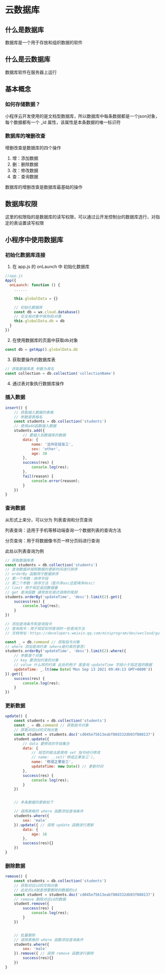 # 云数据库

## 什么是数据库
数据库是一个用于存放和组织数据的软件

## 什么是云数据库
数据库软件在服务器上运行

## 基本概念
### 如何存储数据？
小程序云开发使用的是文档型数据库，所以数据库中每条数据都是一个json对象，每个数据都有一个 _id 属性，该属性是本条数据的唯一标识符
### 数据库的增删改查
增删改查是数据库的四个操作

1. 增：添加数据
2. 删：删除数据
3. 改：修改数据
4. 查：查询数据

数据库的增删改查是数据库最基础的操作

## 数据库权限
这里的权限指的是数据库的读写权限，可以通过云开发控制台的数据库选行，对指定的表设置读写权限

## 小程序中使用数据库

### 初始化数据库连接
1. 在 app.js 的 onLaunch 中 初始化数据库
```js
//app.js
App({
  onLaunch: function () {
    ......

    this.globalData = {}

    // 初始化数据库
    const db = wx.cloud.database()
    // 在全局对象中保存db对象
    this.globalData.db = db
  }
})
```
2. 在使用数据库的页面中获取db对象
```js
const db = getApp().globalData.db
```
3. 获取要操作的数据库表
```js
// 获取数据库表 参数为表名
const collection = db.collection('collectionName')
```
4. 通过表对象执行数据库操作

### 插入数据
```js
insert() {
    // 获取插入数据的表格
    // 参数是表格名
    const students = db.collection('students')
    // 使用add函数插入数据
    students.add({
        // 要插入到数据库的数据
        data: {
            name: '法外狂徒张三',
            sex: 'other',
            age: 30
        },
        success(res) {
            console.log(res);
        },
        fail(reason) {
            console.error(reason);
        }
    })
}
```

### 查询数据

从形式上来分，可以分为 列表查询和分页查询

列表查询：适用于手机等移动端查询一个数据列表的查询方法

分页查询：用于将数据像书页一样分页码进行查询

此处以列表查询为例

```js
// 获取数据库表
const students = db.collection('students')
// 查询数据并按照数据的更新时间进行排序
// orderBy 函数用于数据排序
// 第一个参数：排序字段
// 第二个参数：排序方法（是升序asc还是降序desc）
// limit 用于规定返回数据量
// get 查询函数 通常放在链式调用的尾部
students.orderBy('updateTime', 'desc').limit(2).get({
    success(res) {
        console.log(res);
    }
})

// 添加查询条件和查询指令
// 查询指令：用于规定如何查询的一些查询方法
// 文档地址：https://developers.weixin.qq.com/miniprogram/dev/wxcloud/guide/database/query.html

const _ = db.command // 获取指令对象
// where 添加查询约束（where是约束的意思）
students.orderBy('updateTime', 'desc').limit(2).where({
    // 参数是个对象
    // key 要添加约束的对象
    // value 什么样的约束 此处的例子 是查询 updateTime 字段小于指定值的数据
    updateTime: _.lt(new Date('Mon Sep 13 2021 09:40:13 GMT+0800'))
}).get({
    success(res) {
        console.log(res);
    }
})
```

### 更新数据
```js
update() {
    const students = db.collection('students')
    const _ = db.command // 获取指令对象
    // 获取对应id的文档对象
    const student = students.doc('cd045e75613eabf80d332db93f080137')
    student.update({
        // data 要修改的字段集合
        data: {
            // 规范的做法是使用 set 指令经行修改
            // name: _.set('修成正果张三'),
            name: '修成正果张三',
            updateTime: new Date() // 更新时间
        },
        success(res) {
            console.log(res);
        }
    })


    // 多条数据的更新如下

    // 调用表格的 where 函数添加查询条件
    students.where({
        sex: 'male'
    }).update({ // 调用 update 函数进行更新
        data: {
            age: 16
        },
        success(res){}
    })
}
```

### 删除数据
```js
remove() {
    const students = db.collection('students')
    // 获取对应id的文档对象
    // 此处的id就是想要删除的数据的id
    const student = students.doc('cd045e75613eabf80d332db93f080137')
    // remove 删除对应id的数据
    student.remove({
        success(res) {
            console.log(res);
        }
    })


    // 批量删除
    // 调用表格的 where 函数添加查询条件
    students.where({
        sex: 'male'
    }).remove({ // 调用 remove 函数进行删除
        success(res){}
    })
}
```
